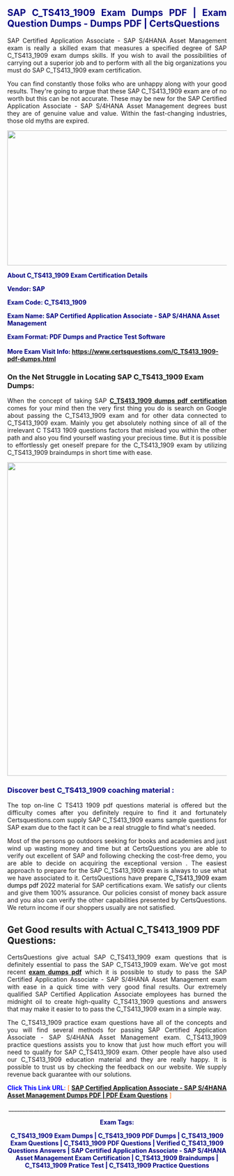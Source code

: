 <h2 style="text-align: justify;"><span style="color: #000080;">SAP C_TS413_1909 Exam Dumps PDF | Exam Question Dumps - Dumps PDF | CertsQuestions</span></h2>
<p style="text-align: justify;">SAP Certified Application Associate - SAP S/4HANA Asset Management exam is really a skilled exam that measures a specified degree of SAP  C_TS413_1909 exam dumps skills. If you wish to avail the possibilities of carrying out a superior job and to perform with all the big organizations you must do SAP C_TS413_1909 exam certification.</p>
<p style="text-align: justify;">You can find constantly those folks who are unhappy along with your good results. They're going to argue that these SAP  C_TS413_1909 exam are of no worth but this can be not accurate. These may be new for the SAP Certified Application Associate - SAP S/4HANA Asset Management degrees bust they are of genuine value and value. Within the fast-changing industries, those old myths are expired.</p>
<p><img style="display: block; margin-left: auto; margin-right: auto;" src="https://i.imgur.com/eaP4ae9.png" width="840" height="310" /></p>
<p><span style="color: #000080;"><strong>About C_TS413_1909 Exam Certification Details</strong></span></p>
<p><span style="color: #000080;"><strong>Vendor: SAP<br /></strong></span></p>
<p><span style="color: #000080;"><strong>Exam Code: C_TS413_1909</strong></span></p>
<p><span style="color: #000080;"><strong>Exam Name: SAP Certified Application Associate - SAP S/4HANA Asset Management</strong></span></p>
<p><span style="color: #000080;"><strong>Exam Format: PDF Dumps and Practice Test Software<br /><br />More Exam Visit Info: <span style="color: #ff6600;"><a href="https://www.certsquestions.com/C_TS413_1909-pdf-dumps.html">https://www.certsquestions.com/C_TS413_1909-pdf-dumps.html</a></span></strong></span></p>
<h3>On the Net Struggle in Locating SAP C_TS413_1909 Exam Dumps:</h3>
<p style="text-align: justify;">When the concept of taking SAP <a href="https://www.certsquestions.com/C_TS413_1909-pdf-dumps.html"><strong> C_TS413_1909 dumps pdf certification</strong></a> comes for your mind then the very first thing you do is search on Google about passing the C_TS413_1909 exam and for other data connected to C_TS413_1909 exam. Mainly you get absolutely nothing since of all of the irrelevant C TS413 1909 questions factors that mislead you within the other path and also you find yourself wasting your precious time. But it is possible to effortlessly get oneself prepare for the C_TS413_1909 exam by utilizing C_TS413_1909 braindumps in short time with ease.</p>
<p><a href="https://www.certsquestions.com/C_TS413_1909-pdf-dumps.html"><img style="display: block; margin-left: auto; margin-right: auto;" src="https://i.imgur.com/pxhoKQ2.png" width="720" /></a></p>
<h3><span style="color: #000080;">Discover best  C_TS413_1909 coaching material :</span></h3>
<p style="text-align: justify;">The top on-line C TS413 1909 pdf questions material is offered but the difficulty comes after you definitely require to find it and fortunately Certsquestions.com supply SAP C_TS413_1909 exams sample questions for SAP  exam due to the fact it can be a real struggle to find what's needed.</p>
<p style="text-align: justify;">Most of the persons go outdoors seeking for books and academies and just wind up wasting money and time but at CertsQuestions you are able to verify out excellent of SAP  and following checking the cost-free demo, you are able to decide on acquiring the exceptional version . The easiest approach to prepare for the SAP C_TS413_1909 exam is always to use what we have associated to it. CertsQuestions have <span style="color: #000000;">prepare C_TS413_1909 exam dumps pdf 2022</span> material for SAP certifications exam. We satisfy our clients and give them 100% assurance. Our policies consist of money back assure and you also can verify the other capabilities presented by CertsQuestions. We return income if our shoppers usually are not satisfied.</p>
<h2>Get Good results with Actual C_TS413_1909 PDF Questions:</h2>
<p style="text-align: justify;">CertsQuestions give actual SAP C_TS413_1909 exam questions that is definitely essential to pass the SAP  C_TS413_1909 exam. We've got most recent<strong>&nbsp;<a href="https://www.certsquestions.com/">exam dumps pdf</a></strong>&nbsp;which it is possible to study to pass the SAP Certified Application Associate - SAP S/4HANA Asset Management exam with ease in a quick time with very good final results. Our extremely qualified SAP Certified Application Associate employees has burned the midnight oil to create high-quality C_TS413_1909 questions and answers that may make it easier to to pass the C_TS413_1909 exam in a simple way.</p>
<p style="text-align: justify;">The C_TS413_1909 practice exam questions have all of the concepts and you will find several methods for passing SAP Certified Application Associate - SAP S/4HANA Asset Management exam. C_TS413_1909 practice questions assists you to know that just how much effort you will need to qualify for SAP  C_TS413_1909 exam. Other people have also used our C_TS413_1909 education material and they are really happy. It is possible to trust us by checking the feedback on our website. We supply revenue back guarantee with our solutions.</p>
<p style="text-align: justify;"><span style="color: #0000ff;"><strong>Click This Link URL</strong>:</span> <span style="color: #ff6600;">[ <strong><a href="https://www.certsquestions.com/sap-certified-application-associate-certification.html">SAP Certified Application Associate - SAP S/4HANA Asset Management Dumps PDF | PDF Exam Questions</a></strong> ]</span></p>
<p style="text-align: center;">______________________________________________________________________________</p>
<p style="text-align: center;"><span style="color: #000080;"><strong>Exam Tags:</strong></span></p>
<p style="text-align: center;"><span style="color: #000080;"><strong>C_TS413_1909 Exam Dumps | C_TS413_1909 PDF Dumps | C_TS413_1909 Exam Questions | C_TS413_1909 PDF Questions | Verified C_TS413_1909 Questions Answers | SAP Certified Application Associate - SAP S/4HANA Asset Management Exam Certification | C_TS413_1909 Braindumps | C_TS413_1909 Pratice Test | C_TS413_1909 Practice Questions</strong></span></p>
